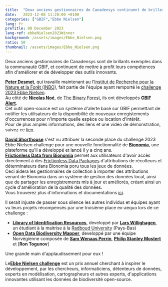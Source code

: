 ```yaml
---
title:  "Deux anciens gestionnaires de Canadensys continuent de briller"
date:   2023-12-08 11:20:00 +0100
categories: ["GBIF","Ebbe Nielsen"]
lang: fr
preTitle: 08 December 2023
lang-ref: ebbeNielsen2023Winner
background: /assets/images/Ebbe_Nielsen.png
ratio: 50
thumbnail: /assets/images/Ebbe_Nielsen.png
---
```


Deux anciens gestionnaires de Canadensys sont de brillants exemples dans la communauté GBIF, et continuent de mettre à profit leurs compétences afin d'améliorer et de développer des outils innovants.

[**Peter Desmet**](https://orcid.org/0000-0002-8442-8025), qui travaille maintenant au l'[Institut de Recherche pour la Nature et la Forêt (INBO)](https://inbo.be/en/), fait partie de l'équipe ayant remporté le [challenge 2023 Ebbe Nielsen](https://www.gbif.org/ebbe).  
Au côté de [**Nicolas Noé**](https://orcid.org/0000-0002-9503-4750), de [The Binary Forest](https://thebinaryforest.net/), ils ont développés [**GBIF Alert**](https://www.gbif.org/news/EQgUzZ4YA75BSeLs1naI9/belgian-built-gbif-alert-system-wins-the-2023-ebbe-nielsen-challenge#gbifalert).  
Cet outil open-source est un système d'alerte basé sur GBIF permettant de notifier les utilisateurs de la disponibilité de nouveaux enregistements d'occurrences pour n'importe quelle espèce ou location d'intérêt.  
Pour de plus amples informations, des liens et une vidéo de démonstration, suivez ce [lien](https://www.gbif.org/news/EQgUzZ4YA75BSeLs1naI9/belgian-built-gbif-alert-system-wins-the-2023-ebbe-nielsen-challenge#gbifalert).  


[**David Shorthouse**](https://orcid.org/0000-0001-7618-5230) s'est vu attribuer la seconde place du challenge 2023 Ebbe Nielsen challenge pour une nouvelle fonctionnalité de [**Bionomia**](https://bionomia.net/), une plateforme qu'il a développé et lancé il y a cinq ans.  
[**Frictionless Data from Bionomia**](https://www.gbif.org/news/EQgUzZ4YA75BSeLs1naI9/belgian-built-gbif-alert-system-wins-the-2023-ebbe-nielsen-challenge#bionomia) permet aux utilisateurs d'avoir accès directement à des [Frictionless Data Packages](https://specs.frictionlessdata.io/data-package/) d'attributions de récolteurs et déterminateurs dans Bionomia poru tous les jeux de données.  
Ceci aidera les gestionnaires de collection à importer des attributions venant de Bionomia dans un système de gestion des données local, ainsi que de partager les enregistrements mis à jour et améliorés, créant ainsi un cycle d'amélioration de la qualité des données.  
Vous trouverez plus d'informations et documentations [ici](https://www.gbif.org/news/EQgUzZ4YA75BSeLs1naI9/belgian-built-gbif-alert-system-wins-the-2023-ebbe-nielsen-challenge#bionomia).  

Il serait injuste de passer sous silence les autres individus et équipes ayant vu leurs projets récompensés par une troisième place ex-aequo lors de ce challenge :
 - [**Library of Identification Resources**](https://www.gbif.org/news/EQgUzZ4YA75BSeLs1naI9/belgian-built-gbif-alert-system-wins-the-2023-ebbe-nielsen-challenge#lir), developpé par [**Lars Willighagen**](https://orcid.org/0000-0002-4751-4637), un étudiant à la maitrise à la [Radboud University](https://www.ru.nl/en) (Pays-Bas)
 - [**Open Data Biodiversity Mapper**](https://www.gbif.org/news/EQgUzZ4YA75BSeLs1naI9/belgian-built-gbif-alert-system-wins-the-2023-ebbe-nielsen-challenge#odbm), developpé par une équipe Norvégienne composée de [**Sam Wenaas Perrin**](https://orcid.org/0000-0002-1266-1573), [**Philip Stanley Mostert**](https://www.ntnu.edu/employees/philip.s.mostert) et [**Ron Togunov**]
 
 Une grande main d'applaudissement pour eux !
 
 Le[**Ebbe Nielsen challenge**](https://www.gbif.org/ebbe) est un prix annuel cherchant à inspirer le développement, par les chercheurs, informaticiens, détenteurs de données, experts en modélisation, cartographeurs et autres experts, d'applications innovantes utilisant les données de biodiversité open-source.  
 